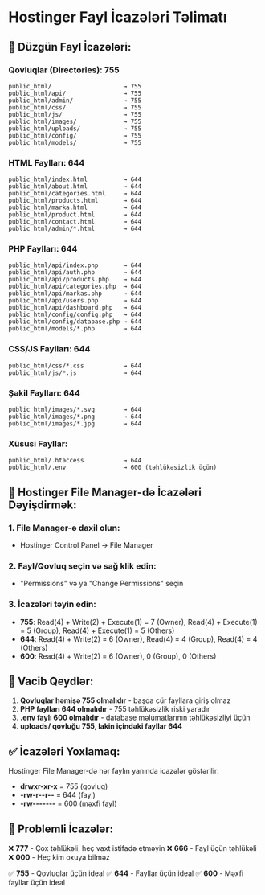 # Hostinger Fayl İcazələri Təlimatı

## 🔐 Düzgün Fayl İcazələri:

### Qovluqlar (Directories): **755**
```
public_html/                    → 755
public_html/api/                → 755
public_html/admin/              → 755
public_html/css/                → 755
public_html/js/                 → 755
public_html/images/             → 755
public_html/uploads/            → 755
public_html/config/             → 755
public_html/models/             → 755
```

### HTML Faylları: **644**
```
public_html/index.html          → 644
public_html/about.html          → 644
public_html/categories.html     → 644
public_html/products.html       → 644
public_html/marka.html          → 644
public_html/product.html        → 644
public_html/contact.html        → 644
public_html/admin/*.html        → 644
```

### PHP Faylları: **644**
```
public_html/api/index.php       → 644
public_html/api/auth.php        → 644
public_html/api/products.php    → 644
public_html/api/categories.php  → 644
public_html/api/markas.php      → 644
public_html/api/users.php       → 644
public_html/api/dashboard.php   → 644
public_html/config/config.php   → 644
public_html/config/database.php → 644
public_html/models/*.php        → 644
```

### CSS/JS Faylları: **644**
```
public_html/css/*.css           → 644
public_html/js/*.js             → 644
```

### Şəkil Faylları: **644**
```
public_html/images/*.svg        → 644
public_html/images/*.png        → 644
public_html/images/*.jpg        → 644
```

### Xüsusi Fayllar:
```
public_html/.htaccess           → 644
public_html/.env                → 600 (təhlükəsizlik üçün)
```

## 📝 Hostinger File Manager-də İcazələri Dəyişdirmək:

### 1. File Manager-ə daxil olun:
- Hostinger Control Panel → File Manager

### 2. Fayl/Qovluq seçin və sağ klik edin:
- "Permissions" və ya "Change Permissions" seçin

### 3. İcazələri təyin edin:
- **755**: Read(4) + Write(2) + Execute(1) = 7 (Owner), Read(4) + Execute(1) = 5 (Group), Read(4) + Execute(1) = 5 (Others)
- **644**: Read(4) + Write(2) = 6 (Owner), Read(4) = 4 (Group), Read(4) = 4 (Others)
- **600**: Read(4) + Write(2) = 6 (Owner), 0 (Group), 0 (Others)

## 🚨 Vacib Qeydlər:

1. **Qovluqlar həmişə 755 olmalıdır** - başqa cür fayllara giriş olmaz
2. **PHP faylları 644 olmalıdır** - 755 təhlükəsizlik riski yaradır
3. **.env faylı 600 olmalıdır** - database məlumatlarının təhlükəsizliyi üçün
4. **uploads/ qovluğu 755, lakin içindəki fayllar 644**

## ✅ İcazələri Yoxlamaq:

Hostinger File Manager-də hər faylın yanında icazələr göstərilir:
- **drwxr-xr-x** = 755 (qovluq)
- **-rw-r--r--** = 644 (fayl)
- **-rw-------** = 600 (məxfi fayl)

## 🔧 Problemli İcazələr:

❌ **777** - Çox təhlükəli, heç vaxt istifadə etməyin
❌ **666** - Fayl üçün təhlükəli
❌ **000** - Heç kim oxuya bilməz

✅ **755** - Qovluqlar üçün ideal
✅ **644** - Fayllar üçün ideal
✅ **600** - Məxfi fayllar üçün ideal